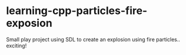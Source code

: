 # learning-cpp-particles-fire-exposion
Small play project using SDL to create an explosion using fire particles.. exciting!

